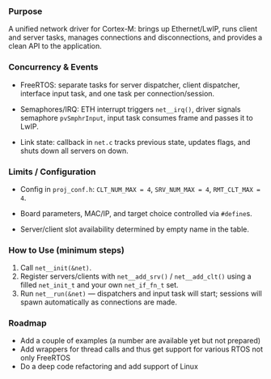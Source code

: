 ### Purpose

A unified network driver for Cortex-M: brings up Ethernet/LwIP, runs client and server tasks, manages connections and disconnections, and provides a clean API to the application.


### Concurrency & Events

* FreeRTOS: separate tasks for server dispatcher, client dispatcher, interface input task, and one task per connection/session.

* Semaphores/IRQ: ETH interrupt triggers ```net__irq()```, driver signals semaphore ```pvSmphrInput```, input task consumes frame and passes it to LwIP.

* Link state: callback in ```net.c``` tracks previous state, updates flags, and shuts down all servers on down.


### Limits / Configuration

* Config in ```proj_conf.h```: ```CLT_NUM_MAX = 4```, ```SRV_NUM_MAX = 4```, ```RMT_CLT_MAX = 4```.

* Board parameters, MAC/IP, and target choice controlled via ```#define```s.

* Server/client slot availability determined by empty name in the table.


### How to Use (minimum steps)

1. Call ```net__init(&net)```.
2. Register servers/clients with ```net__add_srv()``` / ```net__add_clt()``` using a filled ```net_init_t``` and your own ```net_if_fn_t``` set.
3. Run ```net__run(&net)``` — dispatchers and input task will start; sessions will spawn automatically as connections are made.


### Roadmap
* Add a couple of examples (a number are available yet but not prepared)
* Add wrappers for thread calls and thus get support for various RTOS not only FreeRTOS
* Do a deep code refactoring and add support of Linux
